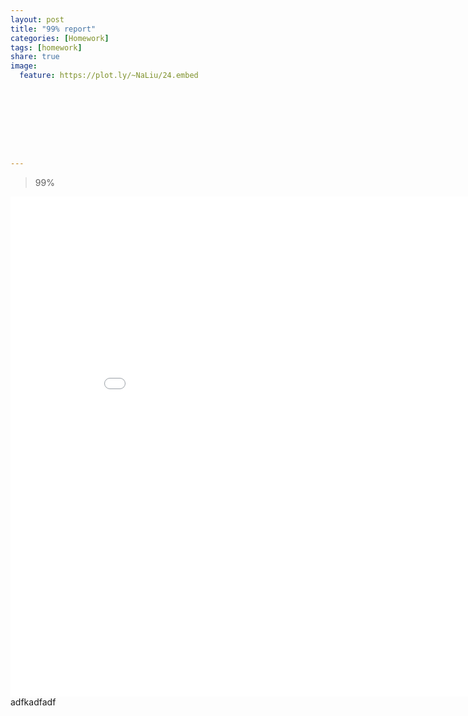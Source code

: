 ```yaml
---
layout: post
title: "99% report"
categories: [Homework]
tags: [homework]
share: true
image:
  feature: https://plot.ly/~NaLiu/24.embed









---
```



> 99%



<iframe width="900" height="800" frameborder="0" scrolling="no" src="[https://plot.ly/~NaLiu/24.embed](https://plot.ly/~NaLiu/24.embed)"></iframe>
adfkadfadf
